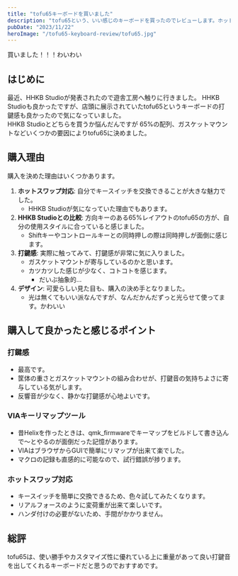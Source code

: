 ```yaml
---
title: "tofu65キーボードを買いました"
description: "tofu65という、いい感じのキーボードを買ったのでレビューします。ホットスワップ対応でガスケットマウントで65%かつVIAに対応しているかわいいキーボードなので高かったですが買ってよかったです。"
pubDate: "2023/11/22"
heroImage: "/tofu65-keyboard-review/tofu65.jpg"
---
```


買いました！！！わいわい

## はじめに

最近、HHKB Studioが発表されたので遊舎工房へ触りに行きました。
HHKB Studioも良かったですが、店頭に展示されていたtofu65というキーボードの打鍵感も良かったので気になっていました。  
HHKB Studioとどちらを買うか悩んだんですが 65%の配列、ガスケットマウントなどいくつかの要因によりtofu65に決めました。

## 購入理由

購入を決めた理由はいくつかあります。

1. **ホットスワップ対応**: 自分でキースイッチを交換できることが大きな魅力でした。
    - HHKB Studioが気になっていた理由でもあります。
2. **HHKB Studioとの比較**: 方向キーのある65%レイアウトのtofu65の方が、自分の使用スタイルに合っていると感じました。
    - Shiftキーやコントロールキーとの同時押しの際は同時押しが面倒に感じます。
4. **打鍵感**: 実際に触ってみて、打鍵感が非常に気に入りました。
    - ガスケットマウントが寄与しているのかと思います。
    - カツカツした感じが少なく、コトコトを感じます。
        - だいぶ抽象的...
6. **デザイン**: 可愛らしい見た目も、購入の決め手となりました。
    - 光は無くてもいい派なんですが、なんだかんだずっと光らせて使ってます。かわいい

## 購入して良かったと感じるポイント

### 打鍵感

- 最高です。
- 筐体の重さとガスケットマウントの組み合わせが、打鍵音の気持ちよさに寄与している気がします。
- 反響音が少なく、静かな打鍵感が心地よいです。

### VIAキーリマップツール

- 昔Helixを作ったときは、qmk_firmwareでキーマップをビルドして書き込んで〜とやるのが面倒だった記憶があります。
- VIAはブラウザからGUIで簡単にリマップが出来て楽でした。
- マクロの記録も直感的に可能なので、試行錯誤が捗ります。

### ホットスワップ対応

- キースイッチを簡単に交換できるため、色々試してみたくなります。
- リアルフォースのように変荷重が出来て楽しいです。
- ハンダ付けの必要がないため、手間がかかりません。

## 総評

tofu65は、使い勝手やカスタマイズ性に優れている上に重量があって良い打鍵音を出してくれるキーボードだと思うのでおすすめです。
